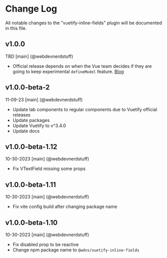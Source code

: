 # Change Log
All notable changes to the "vuetify-inline-fields" plugin will be documented in this file.

## v1.0.0
TBD
[main] (@webdevnerdstuff)
* Official release depends on when the Vue team decides if they are going to keep experimental `defineModel` feature. [Blog](https://blog.vuejs.org/posts/vue-3-3#definemodel)

## v1.0.0-beta-2
11-09-23
[main] (@webdevnerdstuff)
* Update lab components to regular components due to Vuetify official releases
* Update packages
* Update Vuetify to v^3.4.0
* Update docs

## v1.0.0-beta-1.12
10-30-2023
[main] (@webdevnerdstuff)
* Fix VTextField missing some props

## v1.0.0-beta-1.11
10-30-2023
[main] (@webdevnerdstuff)
* Fix vite config build after changing package name

## v1.0.0-beta-1.10
10-30-2023
[main] (@webdevnerdstuff)
* Fix disabled prop to be reactive
* Change npm package name to `@wdns/vuetify-inline-fields`
